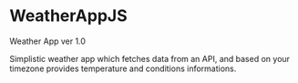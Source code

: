 # WeatherAppJS
Weather App ver 1.0

Simplistic weather app which fetches data from an API, 
and based on your timezone provides temperature and conditions informations.
